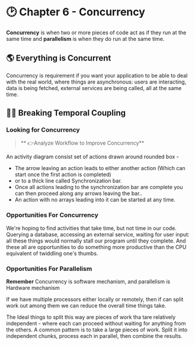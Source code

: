 # **🕑 Chapter 6 - Concurrency** 

**Concurrency** is when two or more pieces of code act as if they run at the same time and **parallelism** is when they do run at the same time.

## **🌎 Everything is Concurrent**

Concurrency is requirement if you want your application to be able to deal with the real world, where things are asynchronous: users are interacting, data is being fetched, external services are being called, all at the same time.

## **⛓️‍💥 Breaking Temporal Coupling**

### **Looking for Concurrency**

> ** 👉Analyze Workflow to Improve Concurrency**

An activity diagram consist set of actions drawn around rounded box - 

- The arrow leaving an action leads to either another action (Which can start once the first action is completed)
- or to a thick line called Synchronization bar.
- Once all actions leading to the synchronization bar are complete you can then proceed along any arrows leaving the bar..
- An action with no arrays leading into it can be started at any time.

### **Opportunities For Concurrency**

We're hoping to find activities that take time, but not time in our code. Querying a database, accessing an external service, waiting for user input: all these things would normally stall our program until they complete. And these all are opportunities to do something more productive than the CPU equivalent of twiddling one's thumbs.

### **Opportunities For Parallelism**

**Remember**
Concurrency is software mechanism, and parallelism is Hardware mechanism

If we have multiple processors either locally or remotely, then if can split work out among them we can reduce the overall time things take.

The Ideal things to split this way are pieces of work tha tare relatively independent - where each can proceed without waiting for anything from the others. A common pattern is to take a large pieces of work. Split it into independent chunks, process each in parallel, then combine the results.
